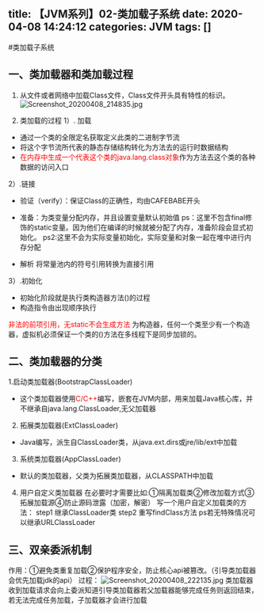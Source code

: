 title: 【JVM系列】02-类加载子系统
date: 2020-04-08 14:24:12
categories: JVM
tags: []
---
#类加载子系统
## 一、类加载器和类加载过程
1. 从文件或者网络中加载Class文件，Class文件开头具有特性的标识。
![Screenshot_20200408_214835.jpg](https://wangxblog.oss-cn-hangzhou.aliyuncs.com/usr/uploads/2020/04/2493225977.jpg)

2. 类加载的过程
1）. 加载
 - 通过一个类的全限定名获取定义此类的二进制字节流
 - 将这个字节流所代表的静态存储结构转化为方法去的运行时数据结构
 - <font color=red>在内存中生成一个代表这个类的java.lang.class对象</font>作为方法去这个类的各种数据的访问入口


2）.链接
 - 验证（verify）：保证Class的正确性，均由CAFEBABE开头
 - 准备：为类变量分配内存，并且设置变量默认初始值
ps：这里不包含final修饰的static变量。因为他们在编译的时候就被分配了内存，准备阶段会显式初始化。
ps2:这里不会为实际变量初始化，实际变量和对象一起在堆中进行内存分配

 - 解析 将常量池内的符号引用转换为直接引用
 
 3）.初始化
 - 初始化阶段就是执行类构造器方法<clinit>()的过程
 - 构造指令由出现顺序执行
 
 
 <font color=red>非法的前项引用，无static不会生成<clinit>方法</font>
 <init>为构造器，任何一个类至少有一个构造器，虚拟机必须保证一个类的<clinit>()方法在多线程下是同步加锁的。
 
 ## 二、类加载器的分类
 1.启动类加载器(BootstrapClassLoader)
   - 这个类加载器使用<font color=red>C/C++</font>编写，嵌套在JVM内部，用来加载Java核心库，并不继承自java.lang.ClassLoader,无父加载器
 2. 拓展类加载器(ExtClassLoader)
  - Java编写，派生自ClassLoader类，从java.ext.dirs或jre/lib/ext中加载
 3. 系统类加载器(AppClassLoader)
 - 默认的类加载器，父类为拓展类加载器，从CLASSPATH中加载
 4. 用户自定义类加载器
 在必要时才需要比如:①隔离加载类②修改加载方式③拓展加载源④防止源码泄露（加密，解密）
 写一个用户自定义加载类的方法：
 step1 继承ClassLoader类
 step2 重写findClass方法
 ps若无特殊情况可以继承URLClassLoader
 
 ## 三、双亲委派机制
 作用：①避免类重复加载②保护程序安全，防止核心api被篡改。（引导类加载器会优先加载jdk的api）
 过程：
 ![Screenshot_20200408_222135.jpg](https://wangxblog.oss-cn-hangzhou.aliyuncs.com/usr/uploads/2020/04/2447644365.jpg)
 类加载器收到加载请求会向上委派知道引导类加载器若父加载器能够完成任务则返回结束，若无法完成任务加载，子加载器才会进行加载
